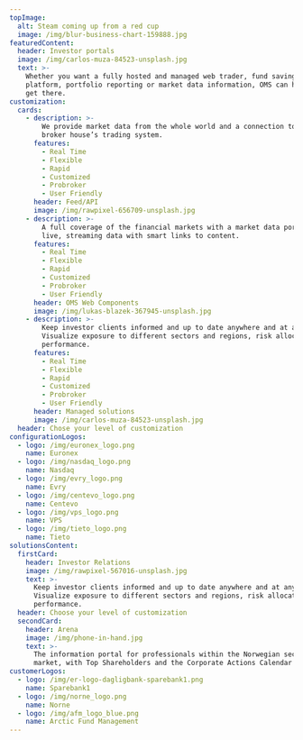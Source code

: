```yaml
---
topImage:
  alt: Steam coming up from a red cup
  image: /img/blur-business-chart-159888.jpg
featuredContent:
  header: Investor portals
  image: /img/carlos-muza-84523-unsplash.jpg
  text: >-
    Whether you want a fully hosted and managed web trader, fund savings
    platform, portfolio reporting or market data information, OMS can help you
    get there.
customization:
  cards:
    - description: >-
        We provide market data from the whole world and a connection to the
        broker house’s trading system.
      features:
        - Real Time
        - Flexible
        - Rapid
        - Customized
        - Probroker
        - User Friendly
      header: Feed/API
      image: /img/rawpixel-656709-unsplash.jpg
    - description: >-
        A full coverage of the financial markets with a market data portal with
        live, streaming data with smart links to content.
      features:
        - Real Time
        - Flexible
        - Rapid
        - Customized
        - Probroker
        - User Friendly
      header: OMS Web Components
      image: /img/lukas-blazek-367945-unsplash.jpg
    - description: >-
        Keep investor clients informed and up to date anywhere and at any time.
        Visualize exposure to different sectors and regions, risk allocation and
        performance.
      features:
        - Real Time
        - Flexible
        - Rapid
        - Customized
        - Probroker
        - User Friendly
      header: Managed solutions
      image: /img/carlos-muza-84523-unsplash.jpg
  header: Chose your level of customization
configurationLogos:
  - logo: /img/euronex_logo.png
    name: Euronex
  - logo: /img/nasdaq_logo.png
    name: Nasdaq
  - logo: /img/evry_logo.png
    name: Evry
  - logo: /img/centevo_logo.png
    name: Centevo
  - logo: /img/vps_logo.png
    name: VPS
  - logo: /img/tieto_logo.png
    name: Tieto
solutionsContent:
  firstCard:
    header: Investor Relations
    image: /img/rawpixel-567016-unsplash.jpg
    text: >-
      Keep investor clients informed and up to date anywhere and at any time.
      Visualize exposure to different sectors and regions, risk allocation and
      performance.
  header: Choose your level of customization
  secondCard:
    header: Arena
    image: /img/phone-in-hand.jpg
    text: >-
      The information portal for professionals within the Norwegian securities
      market, with Top Shareholders and the Corporate Actions Calendar
customerLogos:
  - logo: /img/er-logo-dagligbank-sparebank1.png
    name: Sparebank1
  - logo: /img/norne_logo.png
    name: Norne
  - logo: /img/afm_logo_blue.png
    name: Arctic Fund Management
---
```


